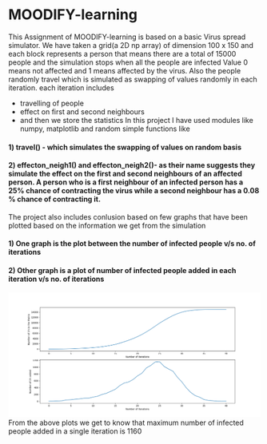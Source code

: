 # MOODIFY-learning

This Assignment of MOODIFY-learning is based on a basic Virus spread simulator. We have taken a grid(a 2D np array) of dimension 100 x 150 and each block represents a person that means there are a total of 15000 people and the simulation stops when all the people are infected 
Value 0 means not affected and 1 means affected by the virus. Also the people randomly travel which is simulated as swapping of values randomly in each iteration. 
each iteration includes 
- travelling of people
- effect on first and second neighbours 
- and then we store the statistics
In this project I have used modules like numpy, matplotlib and random 
simple functions like 
#### 1) travel() - which simulates the swapping of values on random basis 
#### 2) effecton_neigh1() and effecton_neigh2()- as their name suggests they simulate the effect on the first and second neighbours of an affected person. A person who is a first          neighbour of an infected person has a 25% chance of contracting the virus while a second neighbour has a 0.08 % chance of contracting it. 
The project also includes conlusion based on few graphs that have been plotted based on the information we get from the simulation 
####   1) One graph is the plot between the number of infected people v/s no. of iterations 
####   2) Other graph is a plot of number of infected people added in each iteration v/s no. of iterations
![](both_plots.png)
From the above plots we get to know that maximum number of infected people added in a single iteration is 1160
       
